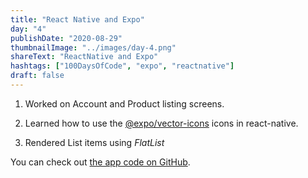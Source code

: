 ```yaml
---
title: "React Native and Expo"
day: "4"
publishDate: "2020-08-29"
thumbnailImage: "../images/day-4.png"
shareText: "ReactNative and Expo"
hashtags: ["100DaysOfCode", "expo", "reactnative"]
draft: false
---
```


1. Worked on Account and Product listing screens.

2. Learned how to use the <a href="https://docs.expo.io/guides/icons/">@expo/vector-icons</a> icons in react-native.

3. Rendered List items using <i>FlatList</i>

You can check out <a href="https://github.com/rajarahul12/DoneWithIt" target="_blank">the app code on GitHub</a>.
